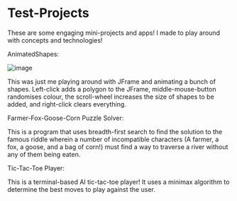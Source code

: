 # Test-Projects
 
These are some engaging mini-projects and apps! I made to play around with concepts and technologies!

AnimatedShapes:

![image](https://github.com/Ali-Qasim/Test-Projects/blob/main/shapes.gif)

This was just me playing around with JFrame and animating a bunch of shapes. Left-click adds a polygon to the JFrame, middle-mouse-button randomises colour, the scroll-wheel increases the size of shapes to be added, and right-click clears everything.

Farmer-Fox-Goose-Corn Puzzle Solver:

This is a program that uses breadth-first search to find the solution to the famous riddle wherein a number of incompatible characters (A farmer, a fox, a goose, and a bag of corn!) must find a way to traverse a river without any of them being eaten.


Tic-Tac-Toe Player:

This is a terminal-based AI tic-tac-toe player! It uses a minimax algorithm to determine the best moves to play against the user.
